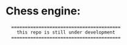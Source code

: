 # Chess engine:

      ========================================
        this repo is still under development 
      ========================================
